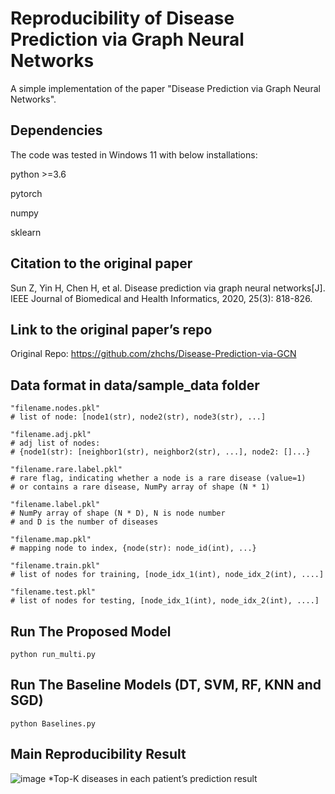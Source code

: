 # Reproducibility of Disease Prediction via Graph Neural Networks
A simple implementation of the paper "Disease Prediction via Graph Neural Networks".

## Dependencies
The code was tested in Windows 11 with below installations:

python >=3.6

pytorch

numpy

sklearn

## Citation to the original paper
Sun Z, Yin H, Chen H, et al. Disease prediction via graph neural networks[J]. IEEE Journal of Biomedical and
Health Informatics, 2020, 25(3): 818-826.

## Link to the original paper’s repo
Original Repo: https://github.com/zhchs/Disease-Prediction-via-GCN

## Data format in data/sample_data folder
```shell script
"filename.nodes.pkl"
# list of node: [node1(str), node2(str), node3(str), ...]

"filename.adj.pkl"
# adj list of nodes: 
# {node1(str): [neighbor1(str), neighbor2(str), ...], node2: []...}

"filename.rare.label.pkl"
# rare flag, indicating whether a node is a rare disease (value=1) 
# or contains a rare disease, NumPy array of shape (N * 1) 

"filename.label.pkl"
# NumPy array of shape (N * D), N is node number 
# and D is the number of diseases

"filename.map.pkl"
# mapping node to index, {node(str): node_id(int), ...}

"filename.train.pkl"
# list of nodes for training, [node_idx_1(int), node_idx_2(int), ....]

"filename.test.pkl"
# list of nodes for testing, [node_idx_1(int), node_idx_2(int), ....]
```

## Run The Proposed Model
```shell script
python run_multi.py
```
## Run The Baseline Models (DT, SVM, RF, KNN and SGD)
```shell script
python Baselines.py
```
## Main Reproducibility Result
![image](https://user-images.githubusercontent.com/70998318/167065204-a795698c-e37a-4890-933f-93e3330ecd65.png)
*Top-K diseases in each patient’s prediction result

